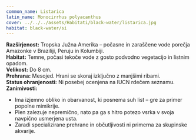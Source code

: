 ```yaml
---
common_name: Listarica
latin_name: Monocirrhus polyacanthus
cover: ../../../assets/Habitati/black-water/listarica.jpg
habitat: black-water/si
---
```

**Razširjenost:** Tropska Južna Amerika – počasne in zaraščene vode porečja Amazonke v Braziliji, Peruju in Kolumbiji.  
**Habitat:** Temne, počasi tekoče vode z gosto podvodno vegetacijo in listnim opadom.  
**Velikost:** Do 8 cm.  
**Prehrana:** Mesojed. Hrani se skoraj izključno z manjšimi ribami.  
**Status ohranjenosti:** Ni posebej ocenjena na IUCN rdečem seznamu.  
**Zanimivosti:**  
- Ima izjemno obliko in obarvanost, ki posnema suh list – gre za primer popolne mimikrije.  
- Plen zalezuje nepremično, nato pa ga s hitro potezo vsrka v svoja navpično usmerjena usta.  
- Zaradi specializirane prehrane in občutljivosti ni primerna za skupinske akvarije.
